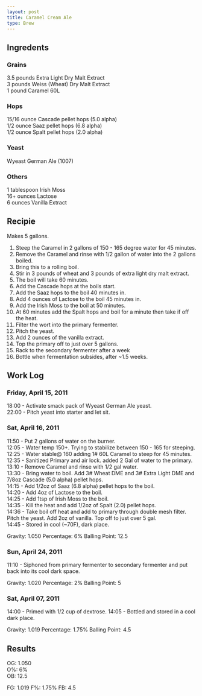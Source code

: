 ```yaml
---
layout: post
title: Caramel Cream Ale
type: Brew
---
```


## Ingredents ##
### Grains ###
3.5 pounds Extra Light Dry Malt Extract  
3 pounds Weiss (Wheat) Dry Malt Extract  
1 pound Caramel 60L  

### Hops ###
15/16 ounce Cascade pellet hops (5.0 alpha)  
1/2 ounce Saaz pellet hops (6.8 alpha)  
1/2 ounce Spalt pellet hops (2.0 alpha)  

### Yeast ###
Wyeast German Ale (1007)  

### Others ###
1 tablespoon Irish Moss  
16+ ounces Lactose  
6 ounces Vanilla Extract  

## Recipie ##
Makes 5 gallons.  

1. Steep the Caramel in 2 gallons of 150 - 165 degree water for 45 minutes.
2. Remove the Caramel and rinse with 1/2 gallon of water into the 2 gallons boiled.
3. Bring this to a rolling boil.
4. Stir in 3 pounds of wheat and 3 pounds of extra light dry malt extract.
5. The boil will take 60 minutes.
6. Add the Cascade hops at the boils start.
7. Add the Saaz hops to the boil 40 minutes in.
8. Add 4 ounces of Lactose to the boil 45 minutes in.
9. Add the Irish Moss to the boil at 50 minutes.
10. At 60 minutes add the Spalt hops and boil for a minute then take if off the heat.
11. Filter the wort into the primary fermenter.
12. Pitch the yeast.
13. Add 2 ounces of the vanilla extract.
14. Top the primary off to just over 5 gallons.
15. Rack to the secondary fermenter after a week
16. Bottle when fermentation subsides, after ~1.5 weeks.

## Work Log ##
### Friday, April 15, 2011 ###
18:00 - Activate smack pack of Wyeast German Ale yeast.  
22:00 - Pitch yeast into starter and let sit.  

### Sat, April 16, 2011 ###
11:50 - Put 2 gallons of water on the burner.  
12:05 - Water temp 150+. Trying to stabilize between 150 - 165 for steeping.  
12:25 - Water stable@ 160 adding 1# 60L Caramel to steep for 45 minutes.  
12:35 - Sanitized Primary and air lock. added 2 Gal of water to the primary.  
13:10 - Remove Caramel and rinse with 1/2 gal water.     
13:30 - Bring water to boil. Add 3# Wheat DME and 3# Extra Light DME and 7/8oz Cascade (5.0 alpha) pellet hops.  
14:15 - Add 1/2oz of Saaz (6.8 alpha) pellet hops to the boil.  
14:20 - Add 4oz of Lactose to the boil.  
14:25 - Add 1tsp of Irish Moss to the boil.  
14:35 - Kill the heat and add 1/2oz of Spalt (2.0) pellet hops.  
14:36 - Take boil off heat and add to primary through double mesh filter. Pitch the yeast.  Add 2oz of vanilla. Top off to just over 5 gal.  
14:45 - Stored in cool (~70F), dark place.  

Gravity: 1.050
Percentage: 6%
Balling Point: 12.5

### Sun, April 24, 2011 ###
11:10 - Siphoned from primary fermenter to secondary fermenter and put back into its cool dark space.

Gravity: 1.020
Percentage: 2%
Balling Point: 5

### Sat, April 07, 2011 ###
14:00 - Primed with 1/2 cup of dextrose.
14:05 - Bottled and stored in a cool dark place. 

Gravity: 1.019
Percentage: 1.75%
Balling Point: 4.5 

## Results ##

OG: 1.050  
O%: 6%  
OB: 12.5  

FG: 1.019
F%: 1.75%
FB: 4.5